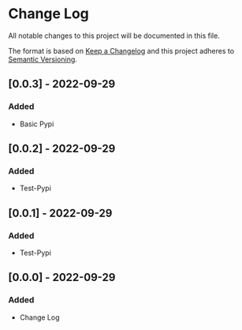 # Change Log

All notable changes to this project will be documented in this file.

The format is based on [Keep a Changelog](http://keepachangelog.com/)
and this project adheres to [Semantic Versioning](http://semver.org/).

## [0.0.3] - 2022-09-29

### Added
- Basic Pypi

## [0.0.2] - 2022-09-29

### Added
- Test-Pypi

## [0.0.1] - 2022-09-29

### Added
- Test-Pypi

## [0.0.0] - 2022-09-29

### Added
- Change Log